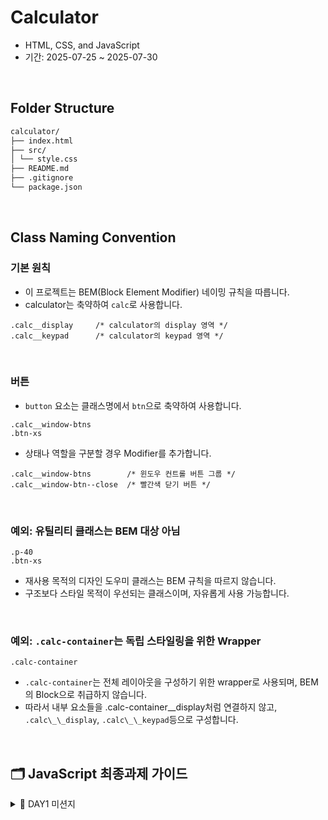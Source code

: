 # Calculator

- HTML, CSS, and JavaScript
- 기간: 2025-07-25 ~ 2025-07-30

<br>

## Folder Structure

```bash
calculator/
├── index.html
├── src/
│ └── style.css
├── README.md
├── .gitignore
└── package.json
```

<br>

## Class Naming Convention

### 기본 원칙

- 이 프로젝트는 BEM(Block Element Modifier) 네이밍 규칙을 따릅니다.
- calculator는 축약하여 `calc`로 사용합니다.

```plaintext
.calc__display     /* calculator의 display 영역 */
.calc__keypad      /* calculator의 keypad 영역 */

```

<br>

### 버튼

- `button` 요소는 클래스명에서 `btn`으로 축약하여 사용합니다.

```plaintext
.calc__window-btns
.btn-xs
```

- 상태나 역할을 구분할 경우 Modifier를 추가합니다.

```plaintext
.calc__window-btns        /* 윈도우 컨트롤 버튼 그룹 */
.calc__window-btn--close  /* 빨간색 닫기 버튼 */
```

<br>

### 예외: 유틸리티 클래스는 BEM 대상 아님

```plaintext
.p-40
.btn-xs
```

- 재사용 목적의 디자인 도우미 클래스는 BEM 규칙을 따르지 않습니다.
- 구조보다 스타일 목적이 우선되는 클래스이며, 자유롭게 사용 가능합니다.

<br>

### 예외: `.calc-container`는 독립 스타일링을 위한 Wrapper

```plaintext
.calc-container
```

- `.calc-container`는 전체 레이아웃을 구성하기 위한 wrapper로 사용되며, BEM의 Block으로 취급하지 않습니다.
- 따라서 내부 요소들을 .calc-container\_\_display처럼 연결하지 않고, `.calc\_\_display`, `.calc\_\_keypad`등으로 구성합니다.

<br>

## 🗂️ JavaScript 최종과제 가이드

<details>
<summary>📌 DAY1 미션지 </summary>

#### STEP 1. HTML로 목업 만들기

요구사항

1. HTML 파일을 생성하고 기본 구조를 작성하세요.

2. CSS 초기화 코드를 입력해주세요.

<br>

구현 단계

1. `index.html`

- body 요소 내부에 계산기 컨테이너를 만듭니다.
- flex를 이용하여 컨테이너가 화면의 중간에 위치하도록 합니다.
- 컨테이너 내부에 2개의 영역을 생성합니다. (display, buttons)
- 각 영역을 시각적으로 확인할 수 있도록 border 속성을 추가합니다.
- `display`와 `buttons`를 flex를 사용하여 적절하게 배치합니다.
- 계산기 컨테이너의 내부 여백을 적절하게 설정합니다.

<br>

#### STEP 2. 계산기 상단에 버튼 추가하기 (도전미션)

요구사항

1. 계산기 상단에 버튼을 3개 추가하세요.

- 맥북 계산기의 디자인 모티브로 하지만, 기능은 동작하지 않아도 됩니다.
- 버튼은 원 형태이고, 각 버튼이 일정한 간격을 갖도록 구현해야 합니다.

</details>
